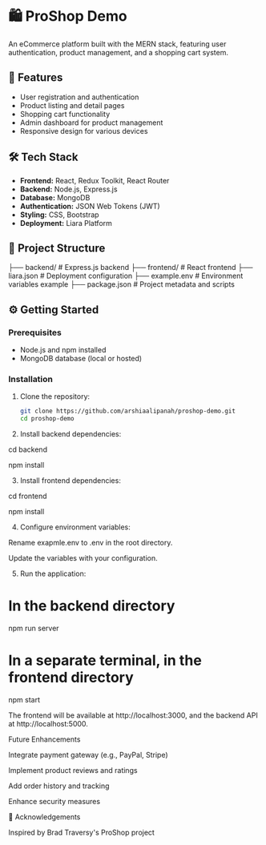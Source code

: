 # 🛍️ ProShop Demo

An eCommerce platform built with the MERN stack, featuring user authentication, product management, and a shopping cart system.

## 🚀 Features

- User registration and authentication
- Product listing and detail pages
- Shopping cart functionality
- Admin dashboard for product management
- Responsive design for various devices

## 🛠️ Tech Stack

- **Frontend:** React, Redux Toolkit, React Router
- **Backend:** Node.js, Express.js
- **Database:** MongoDB
- **Authentication:** JSON Web Tokens (JWT)
- **Styling:** CSS, Bootstrap
- **Deployment:** Liara Platform

## 📂 Project Structure


├── backend/        # Express.js backend 
├── frontend/       # React frontend
├── liara.json      # Deployment configuration 
├── example.env     # Environment variables example 
├── package.json    # Project metadata and scripts


## ⚙️ Getting Started

### Prerequisites

- Node.js and npm installed
- MongoDB database (local or hosted)

### Installation

1. Clone the repository:

   ```bash
   git clone https://github.com/arshiaalipanah/proshop-demo.git
   cd proshop-demo


2. Install backend dependencies:

cd backend

npm install


3. Install frontend dependencies:

cd frontend

npm install


4. Configure environment variables:

Rename exapmle.env to .env in the root directory.

Update the variables with your configuration.



5. Run the application:

# In the backend directory
npm run server

# In a separate terminal, in the frontend directory
npm start

The frontend will be available at http://localhost:3000, 
and the backend API at http://localhost:5000.




Future Enhancements

Integrate payment gateway (e.g., PayPal, Stripe)

Implement product reviews and ratings

Add order history and tracking

Enhance security measures


🤝 Acknowledgements

Inspired by Brad Traversy's ProShop project










